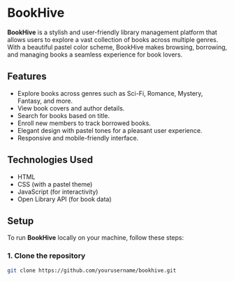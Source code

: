 # BookHive

**BookHive** is a stylish and user-friendly library management platform that allows users to explore a vast collection of books across multiple genres. With a beautiful pastel color scheme, BookHive makes browsing, borrowing, and managing books a seamless experience for book lovers.

## Features
- Explore books across genres such as Sci-Fi, Romance, Mystery, Fantasy, and more.
- View book covers and author details.
- Search for books based on title.
- Enroll new members to track borrowed books.
- Elegant design with pastel tones for a pleasant user experience.
- Responsive and mobile-friendly interface.

## Technologies Used
- HTML
- CSS (with a pastel theme)
- JavaScript (for interactivity)
- Open Library API (for book data)

## Setup

To run **BookHive** locally on your machine, follow these steps:

### 1. Clone the repository
```bash
git clone https://github.com/yourusername/bookhive.git
